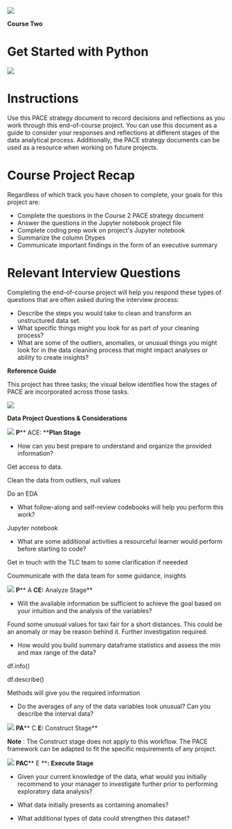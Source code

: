 ![](RackMultipart20231115-1-751dmb_html_1c37c6b74952ad5e.png)

**Course Two**

# Get Started with Python

![](RackMultipart20231115-1-751dmb_html_779df4ea494fc803.png)

# Instructions

Use this PACE strategy document to record decisions and reflections as you work through this end-of-course project. You can use this document as a guide to consider your responses and reflections at different stages of the data analytical process. Additionally, the PACE strategy documents can be used as a resource when working on future projects.

# Course Project Recap

Regardless of which track you have chosen to complete, your goals for this project are:

- Complete the questions in the Course 2 PACE strategy document
- Answer the questions in the Jupyter notebook project file
- Complete coding prep work on project's Jupyter notebook
- Summarize the column Dtypes
- Communicate important findings in the form of an executive summary

# Relevant Interview Questions

Completing the end-of-course project will help you respond these types of questions that are often asked during the interview process:

- Describe the steps you would take to clean and transform an unstructured data set.
- What specific things might you look for as part of your cleaning process?
- What are some of the outliers, anomalies, or unusual things you might look for in the data cleaning process that might impact analyses or ability to create insights?

**Reference Guide**

This project has three tasks; the visual below identifies how the stages of PACE are incorporated across those tasks.

![](RackMultipart20231115-1-751dmb_html_a2204dcf86289f2f.png)

**Data Project Questions & Considerations**

![](RackMultipart20231115-1-751dmb_html_fefaecd2c33c3b07.png) **P**** ACE: ****Plan Stage**

- How can you best prepare to understand and organize the provided information?

Get access to data.

Clean the data from outliers, null values

Do an EDA

- What follow-along and self-review codebooks will help you perform this work?

Jupyter notebook

- What are some additional activities a resourceful learner would perform before starting to code?

Get in touch with the TLC team to some clarification if neeeded

Coummunicate with the data team for some guidance, insights

![](RackMultipart20231115-1-751dmb_html_701ac4cb6365eb95.png) **P**** A ****CE:**** Analyze Stage**

- Will the available information be sufficient to achieve the goal based on your intuition and the analysis of the variables?

Found some unusual values for taxi fair for a short distances. This could be an anomaly or may be reason behind it. Further investigation required.

- How would you build summary dataframe statistics and assess the min and max range of the data?

df.info()

df.describe()

Methods will give you the required information

- Do the averages of any of the data variables look unusual? Can you describe the interval data?

![](RackMultipart20231115-1-751dmb_html_9cd428415b492a90.png) **PA**** C ****E:**** Construct Stage**

**Note** : The Construct stage does not apply to this workflow. The PACE framework can be adapted to fit the specific requirements of any project.

![](RackMultipart20231115-1-751dmb_html_e148ddf975549730.png) **PAC**** E ****:**  **Execute Stage**

- Given your current knowledge of the data, what would you initially recommend to your manager to investigate further prior to performing exploratory data analysis?

- What data initially presents as containing anomalies?

- What additional types of data could strengthen this dataset?
